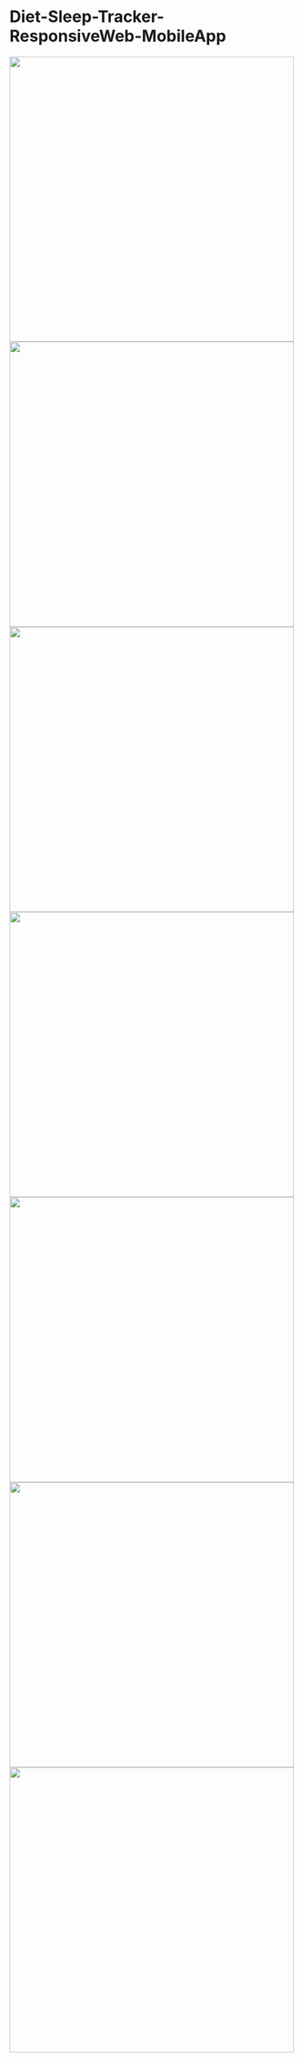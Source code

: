 # Diet-Sleep-Tracker-ResponsiveWeb-MobileApp

<img src="Screenshot_20170928-164537.png" width="500"/>

<img src="Screenshot_20170928-164623.png" width="500"/>

<img src="Screenshot_20170928-164656.png" width="500"/>

<img src="Screenshot_20170928-164752.png" width="500"/>

<img src="Screenshot_20170928-164831.png" width="500"/>

<img src="Screenshot_20170928-164845.png" width="500"/>

<img src="Screenshot_20170928-164940.png" width="500"/>

